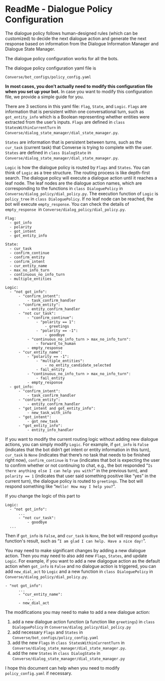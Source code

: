 # ReadMe - Dialogue Policy Configuration 

The dialogue policy follows human-designed rules (which can be customized) to decide the next dialogue action and generate the next response based on information from the Dialogue Information Manager and Dialogue State Manager.

The dialogue policy configuration works for all the bots. 

The dialogue policy configuration yaml file is

```
Converse/bot_configs/policy_config.yaml
```

**In most cases, you don’t actually need to modify this configuration file when you set up your bot.**
In case you want to modify this configuration file, we provide a simple guide for you.

There are 3 sections in this yaml file: `Flag`, `State`, and `Logic`.
`Flags` are information that is persistent within one conversational turn, such as `got_entity_info` which is a Boolean representing whether entities were extracted from the user’s inputs. `Flags` are defined in `class StatesWithinCurrentTurn` in `Converse/dialog_state_manager/dial_state_manager.py`.

`States` are information that is persistent between turns, such as the `cur_task` (current task) that Converse is trying to complete with the user. `States` are defined in `class DialogState` in  `Converse/dialog_state_manager/dial_state_manager.py`.

`Logic` is how the dialogue policy is routed by `Flags` and `States`. You can think of `Logic` as a tree structure. The routing process is like depth-first search. The dialogue policy will execute a dialogue action until it reaches a leaf node. The leaf nodes are the dialogue action names, which are corresponding to the functions in `class DialoguePolicy` in `Converse/dialog_policy/dial_policy.py`. The execution function of `Logic` is `policy_tree` in `class DialoguePolicy`. 
If no leaf node can be reached, the bot will execute `empty_response`. You can check the details of `empty_response `in `Converse/dialog_policy/dial_policy.py`.

```
Flag: 
  - got_info
  - polarity
  - got_intent
  - got_entity_info

State:
  - cur_task
  - confirm_continue
  - confirm_entity
  - confirm_intent
  - cur_entity_name
  - max_no_info_turn
  - continuous_no_info_turn
  - multiple_entities

Logic:
  - "not got_info":
      - "confirm_intent": 
          - task_confirm_handler
      - "confirm_entity": 
          - entity_confirm_handler
      - "not cur_task":
          - "confirm_continue":
              - "polarity == 1":
                  - greetings
              - "polarity == -1":
                  - goodbye
          - "continuous_no_info_turn > max_no_info_turn":
              - forward_to_human
          - empty_response 
      - "cur_entity_name": 
          - "polarity == -1":
              - "multiple_entities":
                  - no_entity_candidate_selected
              - fail_entity
          - "continuous_no_info_turn > max_no_info_turn":
              - fail_entity
          - empty_response
  - got_info:
      - "confirm_intent":
          - task_confirm_handler
      - "confirm_entity":
          - entity_confirm_handler
      - "got_intent and got_entity_info":
          - new_task_with_info
      - "got_intent":
          - got_new_task
      - "got_entity_info":
          - entity_info_handler
```

If you want to modify the current routing logic without adding new dialogue actions, you can simply modify `Logic`. 
For example, if `got_info` is `False` (indicates that the bot didn’t get intent or entity information in this turn), 
`cur_task` is `None` (indicates that there’s no task that needs to be finished right now), 
`confirm_continue` is `True` (indicates that bot is expecting the user to confirm whether or not continuing to chat, e.g., the bot responded  “`Is there anything else I can help you with?`” in the previous turn), 
and `polarity == 1` (indicates that user said something positive like “yes” in the current turn), the dialogue policy is routed to `greetings`. The bot will respond something like “`Hello! How may I help you?`”. 

If you change the logic of this part to

```
Logic:
  - "not got_info":
      ...
      - "not cur_task":
          - goodbye
  ...
```

Then if `got_info` is `False`, and `cur_task` is `None`, the bot will respond `goodbye` function's result, such as “`I am glad I can help. Have a nice day!`”.

You may need to make significant changes by adding a new dialogue action. Then you may need to also add new `Flags`, `States`, and update `Logic`. 
For example, if you want to add a new dialgogue action as the default action when `got_info` is `False` and no dialogue action is triggered, you can add `new_dial_act` to `Logic` and a new function in `class DialoguePolicy` in `Converse/dialog_policy/dial_policy.py`.

```
- "not got_info":
      ...
      - "cur_entity_name": 
          ...
      - new_dial_act
```

The modifications you may need to make to add a new dialogue action:

1. add a new dialogue action function (a function like `greetings`) in `class DialoguePolicy` in `Converse/dialog_policy/dial_policy.py`
2. add necessary `Flags` and `States` in `Converse/bot_configs/policy_config.yaml`
3. add the new `Flags` in `class StatesWithinCurrentTurn` in `Converse/dialog_state_manager/dial_state_manager.py`.
4. add the new `States` in `class DialogState` in `Converse/dialog_state_manager/dial_state_manager.py`

I hope this document can help when you need to modify `policy_config.yaml` if necessary.
